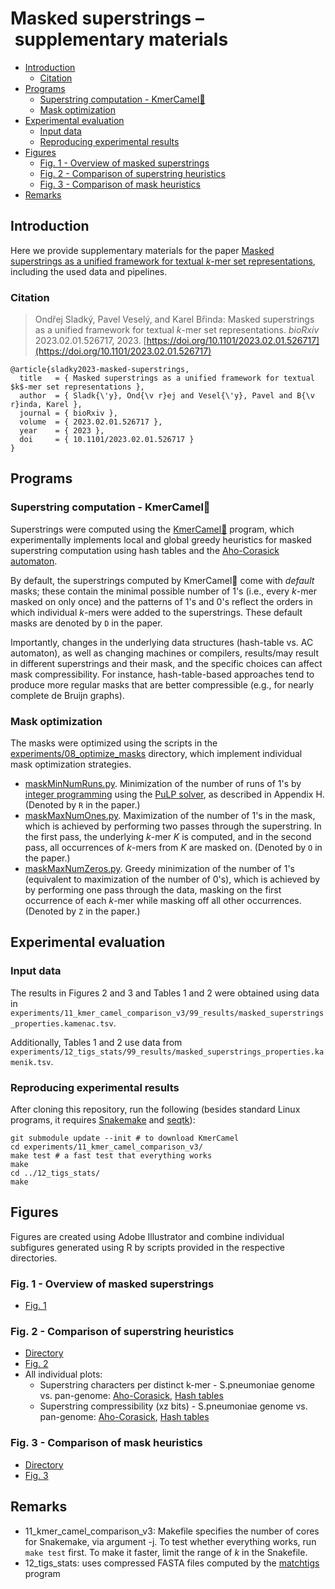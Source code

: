 # Masked superstrings – supplementary materials

<!-- vim-markdown-toc GFM -->

* [Introduction](#introduction)
  * [Citation](#citation)
* [Programs](#programs)
  * [Superstring computation - KmerCamel🐫](#superstring-computation---kmercamel)
  * [Mask optimization](#mask-optimization)
* [Experimental evaluation](#experimental-evaluation)
  * [Input data](#input-data)
  * [Reproducing experimental results](#reproducing-experimental-results)
* [Figures](#figures)
  * [Fig. 1 - Overview of masked superstrings](#fig-1---overview-of-masked-superstrings)
  * [Fig. 2 - Comparison of superstring heuristics](#fig-2---comparison-of-superstring-heuristics)
  * [Fig. 3 - Comparison of mask heuristics](#fig-3---comparison-of-mask-heuristics)
* [Remarks](#remarks)

<!-- vim-markdown-toc -->

## Introduction

Here we provide supplementary materials for the paper [Masked superstrings as a unified framework for textual *k*-mer set representations](https://doi.org/10.1101/2023.02.01.526717), including the used data and pipelines.

### Citation

> Ondřej Sladký, Pavel Veselý, and Karel Břinda: Masked superstrings as a unified framework for textual *k*-mer set representations. *bioRxiv* 2023.02.01.526717, 2023.
[https://doi.org/10.1101/2023.02.01.526717](https://doi.org/10.1101/2023.02.01.526717)

```
@article{sladky2023-masked-superstrings,
  title   = { Masked superstrings as a unified framework for textual $k$-mer set representations },
  author  = { Sladk{\'y}, Ond{\v r}ej and Vesel{\'y}, Pavel and B{\v r}inda, Karel },
  journal = { bioRxiv },
  volume  = { 2023.02.01.526717 },
  year    = { 2023 },
  doi     = { 10.1101/2023.02.01.526717 }
}
```


## Programs

### Superstring computation - KmerCamel🐫

Superstrings were computed using the
[KmerCamel🐫](https://github.com/GordonHoklinder/kmercamel) program, which
experimentally implements local and global greedy heuristics for masked
superstring computation using hash tables and the [Aho-Corasick
automaton](https://en.wikipedia.org/wiki/Aho%E2%80%93Corasick_algorithm).

By default, the superstrings computed by KmerCamel🐫 come with *default* masks;
these contain the minimal possible number of 1's (i.e., every *k*-mer masked on
only once) and the patterns of 1's and 0's reflect the orders in which
individual *k*-mers were added to the superstrings. These default masks are
denoted by `D` in the paper.

Importantly, changes in the underlying data structures (hash-table vs. AC
automaton), as well as changing machines or compilers, results/may result in
different superstrings and their mask, and the specific choices can affect mask
compressibility. For instance, hash-table-based approaches tend to produce more
regular masks that are better compressible (e.g., for nearly complete de Bruijn
graphs).


### Mask optimization

The masks were optimized using the scripts in the
[experiments/08_optimize_masks](experiments/08_optimize_masks/)
directory, which implement individual mask optimization strategies.

* [maskMinNumRuns.py](experiments/08_optimize_masks/maskMinNumRuns.py).
  Minimization of the number of runs of 1's by [integer
  programming](https://en.wikipedia.org/wiki/Integer_programming) using the
  [PuLP solver](https://github.com/coin-or/pulp/), as described in Appendix H.
  (Denoted by `R` in the paper.)
* [maskMaxNumOnes.py](experiments/08_optimize_masks/maskMaxNumOnes.py).
  Maximization of the number of 1's in the mask, which is achieved by
  performing two passes through the superstring. In the first pass, the
  underlying *k*-mer *K* is computed, and in the second pass, all occurrences
  of *k*-mers from *K* are masked on. (Denoted by `O` in the paper.)
* [maskMaxNumZeros.py](experiments/08_optimize_masks/maskMaxNumZeros.py).
  Greedy minimization of the number of 1's (equivalent to maximization of the
  number of 0's), which is achieved by by performing one pass through the data,
  masking on the first occurrence of each *k*-mer while masking off all other
  occurrences. (Denoted by `Z` in the paper.)


## Experimental evaluation

### Input data

The results in Figures 2 and 3 and Tables 1 and 2 were obtained using data in `experiments/11_kmer_camel_comparison_v3/99_results/masked_superstrings_properties.kamenac.tsv`.

Additionally, Tables 1 and 2 use data from `experiments/12_tigs_stats/99_results/masked_superstrings_properties.kamenik.tsv`.

### Reproducing experimental results

After cloning this repository, run the following (besides standard Linux programs, it requires [Snakemake](https://snakemake.readthedocs.io/en/stable/) and [seqtk](https://github.com/lh3/seqtk)):
```
git submodule update --init # to download KmerCamel
cd experiments/11_kmer_camel_comparison_v3/
make test # a fast test that everything works
make
cd ../12_tigs_stats/
make
```


## Figures

Figures are created using Adobe Illustrator and combine individual subfigures generated using R by scripts provided in the respective directories.


### Fig. 1 - Overview of masked superstrings

* [Fig. 1](figures/fig1-overview/fig1.pdf)


### Fig. 2 - Comparison of superstring heuristics

* [Directory](figures/fig2-camel-comp/)
* [Fig. 2](figures/fig2-camel-comp/fig_camel_comp.pdf)
* All individual plots:
  * Superstring characters per distinct k-mer - S.pneumoniae genome vs. pan-genome: [Aho-Corasick](figures/fig2-camel-comp/chars_per_kmer_AC.pdf), [Hash tables](figures/fig2-camel-comp/chars_per_kmer_HT.pdf)
  * Superstring compressibility (xz bits) - S.pneumoniae genome vs. pan-genome: [Aho-Corasick](figures/fig2-camel-comp/xz_bits_per_kmer_AC.pdf), [Hash tables](figures/fig2-camel-comp/xz_bits_per_kmer_HT.pdf)


### Fig. 3 - Comparison of mask heuristics

* [Directory](figures/fig3-masks/)
* [Fig. 3](figures/fig3-masks/fig_masks.pdf)



## Remarks

- 11_kmer_camel_comparison_v3: Makefile specifies the number of cores for Snakemake, via argument -j. To test whether everything works, run `make test` first. To make it faster, limit the range of *k* in the Snakefile.
- 12_tigs_stats: uses compressed FASTA files computed by the [matchtigs](https://github.com/algbio/matchtigs) program
